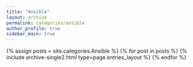 ```yaml
---
title: "Ansible"
layout: archive
permalink: categories/ansible
author_profile: true
sidebar_main: true
---
```


{% assign posts = site.categories.Ansible %}
{% for post in posts %} {% include archive-single2.html type=page.entries_layout %} {% endfor %}
